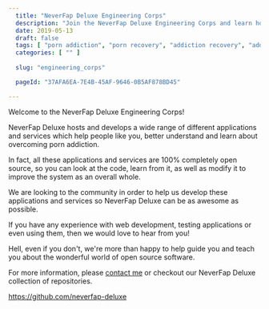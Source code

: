 ```yaml
---
  title: "NeverFap Deluxe Engineering Corps"
  description: "Join the NeverFap Deluxe Engineering Corps and learn how you can help build out our services!"
  date: 2019-05-13
  draft: false
  tags: [ "porn addiction", "porn recovery", "addiction recovery", "addiction", "awareness", "nofap", "neverfap", "neverfap deluxe" ]
  categories: [ "" ]
  
  slug: "engineering_corps"

  pageId: "37AFA6EA-7E4B-45AF-9646-0B5AF878BD45"

---
```


Welcome to the NeverFap Deluxe Engineering Corps!

NeverFap Deluxe hosts and develops a wide range of different applications and services which help people like you, better understand and learn about overcoming porn addiction.

In fact, all these applications and services are 100% completely open source, so you can look at the code, learn from it, as well as modify it to improve the system as an overall whole.

We are looking to the community in order to help us develop these applications and services so NeverFap Deluxe can be as awesome as possible.

If you have any experience with web development, testing applications or even using them, then we would love to hear from you!

Hell, even if you don't, we're more than happy to help guide you and teach you about the wonderful world of open source software.

For more information, please <a href="https://neverfapdeluxe.com/contact">contact me</a> or checkout our NeverFap Deluxe collection of repositories.

<a href="https://github.com/neverfap-deluxe">https://github.com/neverfap-deluxe</a>
